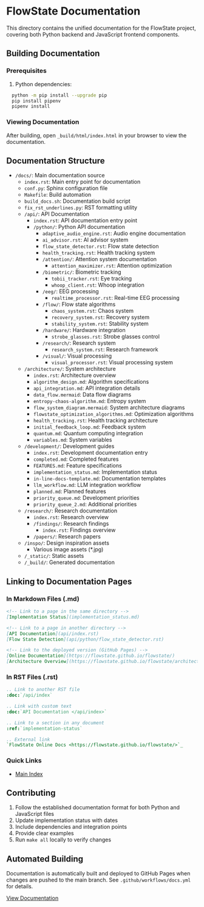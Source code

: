 # FlowState Documentation

This directory contains the unified documentation for the FlowState project, covering both Python backend and JavaScript frontend components.

## Building Documentation

### Prerequisites

1. Python dependencies:
```bash
  python -m pip install --upgrade pip
  pip install pipenv
  pipenv install
```

### Viewing Documentation

After building, open `_build/html/index.html` in your browser to view the documentation.

## Documentation Structure

- `/docs/`: Main documentation source
  - `index.rst`: Main entry point for documentation
  - `conf.py`: Sphinx configuration file
  - `Makefile`: Build automation
  - `build_docs.sh`: Documentation build script
  - `fix_rst_underlines.py`: RST formatting utility
  - `/api/`: API Documentation
    - `index.rst`: API documentation entry point
    - `/python/`: Python API documentation
      - `adaptive_audio_engine.rst`: Audio engine documentation
      - `ai_advisor.rst`: AI advisor system
      - `flow_state_detector.rst`: Flow state detection
      - `health_tracking.rst`: Health tracking system
      - `/attention/`: Attention system documentation
        - `attention_maximizer.rst`: Attention optimization
      - `/biometric/`: Biometric tracking
        - `tobii_tracker.rst`: Eye tracking
        - `whoop_client.rst`: Whoop integration
      - `/eeg/`: EEG processing
        - `realtime_processor.rst`: Real-time EEG processing
      - `/flow/`: Flow state algorithms
        - `chaos_system.rst`: Chaos system
        - `recovery_system.rst`: Recovery system
        - `stability_system.rst`: Stability system
      - `/hardware/`: Hardware integration
        - `strobe_glasses.rst`: Strobe glasses control
      - `/research/`: Research system
        - `research_system.rst`: Research framework
      - `/visual/`: Visual processing
        - `visual_processor.rst`: Visual processing system
  - `/architecture/`: System architecture
    - `index.rst`: Architecture overview
    - `algorithm_design.md`: Algorithm specifications
    - `api_integration.md`: API integration details
    - `data_flow.mermaid`: Data flow diagrams
    - `entropy-chaos-algorithm.md`: Entropy system
    - `flow_system_diagram.mermaid`: System architecture diagrams
    - `flowstate_optimization_algorithms.md`: Optimization algorithms
    - `health_tracking.rst`: Health tracking architecture
    - `initial_feedback_loop.md`: Feedback system
    - `quantum.md`: Quantum computing integration
    - `variables.md`: System variables
  - `/development/`: Development guides
    - `index.rst`: Development documentation entry
    - `completed.md`: Completed features
    - `FEATURES.md`: Feature specifications
    - `implementation_status.md`: Implementation status
    - `in-line-docs-template.md`: Documentation templates
    - `llm_workflow.md`: LLM integration workflow
    - `planned.md`: Planned features
    - `priority_queue.md`: Development priorities
    - `priority_queue_2.md`: Additional priorities
  - `/research/`: Research documentation
    - `index.rst`: Research overview
    - `/findings/`: Research findings
      - `index.rst`: Findings overview
    - `/papers/`: Research papers
  - `/inspo/`: Design inspiration assets
    - Various image assets (*.jpg)
  - `/_static/`: Static assets
  - `/_build/`: Generated documentation

## Linking to Documentation Pages

### In Markdown Files (.md)
```markdown
<!-- Link to a page in the same directory -->
[Implementation Status](implementation_status.md)

<!-- Link to a page in another directory -->
[API Documentation](api/index.rst)
[Flow State Detection](api/python/flow_state_detector.rst)

<!-- Link to the deployed version (GitHub Pages) -->
[Online Documentation](https://flowstate.github.io/flowstate/)
[Architecture Overview](https://flowstate.github.io/flowstate/architecture/index.html)
```

### In RST Files (.rst)
```rst
.. Link to another RST file
:doc:`/api/index`

.. Link with custom text
:doc:`API Documentation </api/index>`

.. Link to a section in any document
:ref:`implementation-status`

.. External link
`FlowState Online Docs <https://flowstate.github.io/flowstate/>`_
```

### Quick Links
- [Main Index](https://flowstate.github.io/flowstate/_build/html/index.html)

## Contributing

1. Follow the established documentation format for both Python and JavaScript files
2. Update implementation status with dates
3. Include dependencies and integration points
4. Provide clear examples
5. Run `make all` locally to verify changes

## Automated Building

Documentation is automatically built and deployed to GitHub Pages when changes are pushed to the main branch. See `.github/workflows/docs.yml` for details.

[View Documentation](https://flowstate.github.io/flowstate/)
